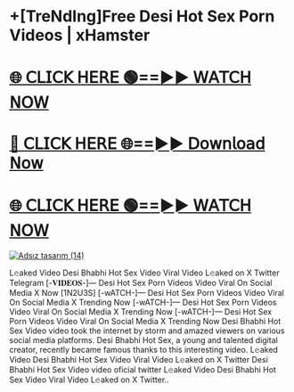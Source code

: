 # +[TreNdIng]Free Desi Hot Sex Porn Videos | xHamster

# [🌐 𝖢𝖫𝖨𝖢𝖪 𝖧𝖤𝖱𝖤 🟢==►► 𝖶𝖠𝖳𝖢𝖧 𝖭𝖮𝖶](https://sleeptime0.blogspot.com/2025/03/gitnub.html)

# [🔴 𝖢𝖫𝖨𝖢𝖪 𝖧𝖤𝖱𝖤 🌐==►► 𝖣𝗈𝗐𝗇𝗅𝗈𝖺𝖽 𝖭𝗈𝗐](https://sleeptime0.blogspot.com/2025/03/gitnub.html)

# [🌐 𝖢𝖫𝖨𝖢𝖪 𝖧𝖤𝖱𝖤 🟢==►► 𝖶𝖠𝖳𝖢𝖧 𝖭𝖮𝖶](https://sleeptime0.blogspot.com/2025/03/gitnub.html)

[![Adsız tasarım (14)](https://i.imgur.com/dJHk4Zq.gif)](https://sleeptime0.blogspot.com/2025/03/gitnub.html)


L𝚎aked Video Desi Bhabhi Hot Sex Video Viral Video L𝚎aked on X Twitter Telegram
[-𝐕𝐈𝐃𝐄𝐎𝐒-]—  Desi Hot Sex Porn Videos Video Viral On Social Media X Now [1N2U3S]
[-wATCH-]—  Desi Hot Sex Porn Videos Video Viral On Social Media X Trending Now
[-wATCH-]—  Desi Hot Sex Porn Videos Video Viral On Social Media X Trending Now
[-wATCH-]—  Desi Hot Sex Porn Videos Video Viral On Social Media X Trending Now
 Desi Bhabhi Hot Sex Video video took the internet by storm and amazed viewers on various social media platforms. Desi Bhabhi Hot Sex, a young and talented digital creator, recently became famous thanks to this interesting video.
L𝚎aked Video Desi Bhabhi Hot Sex Video Viral Video L𝚎aked on X Twitter
 Desi Bhabhi Hot Sex Video video oficial twitter
 L𝚎aked Video Desi Bhabhi Hot Sex Video Viral Video L𝚎aked on X Twitter..

